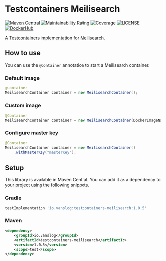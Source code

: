 Testcontainers Meilisearch
===

[![Maven Central](https://img.shields.io/maven-central/v/io.vanslog/testcontainers-meilisearch.svg?label=Maven%20Central)](https://central.sonatype.com/artifact/io.vanslog/testcontainers-meilisearch/)
[![Maintainability Rating](https://sonarcloud.io/api/project_badges/measure?project=testcontainers-meilisearch&metric=sqale_rating)](https://sonarcloud.io/summary/new_code?id=testcontainers-meilisearch)
[![Coverage](https://sonarcloud.io/api/project_badges/measure?project=testcontainers-meilisearch&metric=coverage)](https://sonarcloud.io/summary/new_code?id=testcontainers-meilisearch)
![LICENSE](https://img.shields.io/github/license/junghoon-vans/testcontainers-meilisearch?label=License)
[![DockerHub](https://img.shields.io/badge/meilisearch-v1.3.4-blue)](https://hub.docker.com/layers/getmeili/meilisearch/v1.3.4/images/sha256-3a577f9952b1c9886adbea3742de012ca202bbe69a7943695b6edd8073425376?context=explore)

A [Testcontainers](https://www.testcontainers.org/) implementation for [Meilisearch](https://www.meilisearch.com/).

How to use
---

You can use the `@Container` annotation to start a Meilisearch container.

### Default image

```java
@Container
MeilisearchContainer container = new MeilisearchContainer();
```

### Custom image

```java
@Container
MeilisearchContainer container = new MeilisearchContainer(DockerImageName.parse("getmeili/meilisearch:latest"));
```

### Configure master key

```java
@Container
MeilisearchContainer container = new MeilisearchContainer()
    .withMasterKey("masterKey");
```

Setup
---

This library is available in Maven Central.
You can add it as a dependency to your project using the following snippets.

### Gradle

```groovy
testImplementation 'io.vanslog:testcontainers-meilisearch:1.0.5'
```

### Maven
```xml
<dependency>
    <groupId>io.vanslog</groupId>
    <artifactId>testcontainers-meilisearch</artifactId>
    <version>1.0.5</version>
    <scope>test</scope>
</dependency>
```
